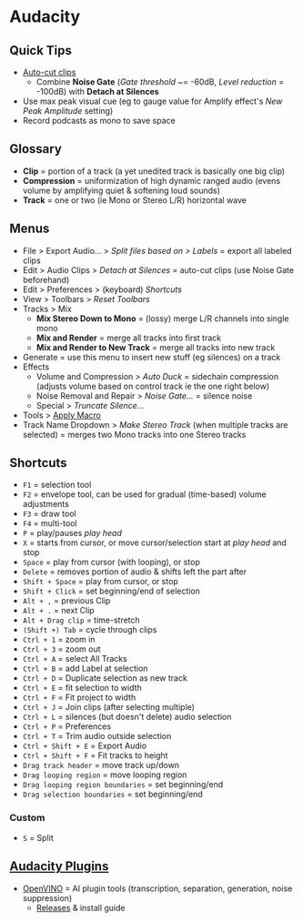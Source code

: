 # Audacity

## Quick Tips

* [Auto-cut clips](https://forum.audacityteam.org/t/detach-at-silences-silence-level/49998)
  * Combine **Noise Gate** (_Gate threshold_ ~= -60dB, _Level reduction_ = -100dB) with **Detach at Silences**
* Use max peak visual cue (eg to gauge value for Amplify effect's _New Peak Amplitude_ setting)
* Record podcasts as mono to save space

## Glossary

* **Clip** = portion of a track (a yet unedited track is basically one big clip)
* **Compression** = uniformization of high dynamic ranged audio (evens volume by amplifying quiet & softening loud sounds)
* **Track** = one or two (ie Mono or Stereo L/R) horizontal wave

## Menus

* File > Export Audio… > _Split files based on > Labels_ = export all labeled clips
* Edit > Audio Clips > _Detach at Silences_ = auto-cut clips (use Noise Gate beforehand)
* Edit > Preferences > (keyboard) _Shortcuts_
* View > Toolbars > _Reset Toolbars_
* Tracks > Mix
  * **Mix Stereo Down to Mono** = (lossy) merge L/R channels into single mono
  * **Mix and Render** = merge all tracks into first track
  * **Mix and Render to New Track** = merge all tracks into new track
* Generate = use this menu to insert new stuff (eg silences) on a track
* Effects
  * Volume and Compression > _Auto Duck_ = sidechain compression (adjusts volume based on control track ie the one right below)
  * Noise Removal and Repair > _Noise Gate…_ = silence noise
  * Special > _Truncate Silence…_
* Tools > [Apply Macro](https://manual.audacityteam.org/man/apply_macro.html)
* Track Name Dropdown > _Make Stereo Track_ (when multiple tracks are selected) = merges two Mono tracks into one Stereo tracks

## Shortcuts

* `F1` = selection tool
* `F2` = envelope tool, can be used for gradual (time-based) volume adjustments
* `F3` = draw tool
* `F4` = multi-tool
* `P` = play/pauses _play head_
* `X` = starts from cursor, or move cursor/selection start at _play head_ and stop
* `Space` = play from cursor (with looping), or stop
* `Delete` = removes portion of audio & shifts left the part after
* `Shift + Space` = play from cursor, or stop
* `Shift + Click` = set beginning/end of selection
* `Alt + ,` = previous Clip
* `Alt + .` = next Clip
* `Alt + Drag clip` = time-stretch
* `(Shift +) Tab` = cycle through clips
* `Ctrl + 1` = zoom in
* `Ctrl + 3` = zoom out
* `Ctrl + A` = select All Tracks
* `Ctrl + B` = add Label at selection
* `Ctrl + D` = Duplicate selection as new track
* `Ctrl + E` = fit selection to width
* `Ctrl + F` = Fit project to width
* `Ctrl + J` = Join clips (after selecting multiple)
* `Ctrl + L` = silences (but doesn't delete) audio selection
* `Ctrl + P` = Preferences
* `Ctrl + T` = Trim audio outside selection
* `Ctrl + Shift + E` = Export Audio
* `Ctrl + Shift + F` = Fit tracks to height
* `Drag track header` = move track up/down
* `Drag looping region` = move looping region
* `Drag looping region boundaries` = set beginning/end
* `Drag selection boundaries` = set beginning/end

### Custom

* `S` = Split

## [Audacity Plugins](https://plugins.audacityteam.org)

* [OpenVINO](https://github.com/intel/openvino-plugins-ai-audacity) = AI plugin tools (transcription, separation, generation, noise suppression)
  * [Releases](https://github.com/intel/openvino-plugins-ai-audacity/releases) & install guide
